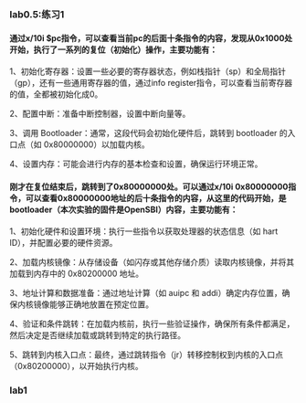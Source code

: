 ### lab0.5:练习1

#### 通过x/10i $pc指令，可以查看当前pc的后面十条指令的内容，发现从0x1000处开始，执行了一系列的复位（初始化）操作，主要功能有：

1、初始化寄存器：设置一些必要的寄存器状态，例如栈指针（sp）和全局指针（gp），还有一些通用寄存器的值，通过info register指令，可以查看当前寄存器的值，全都被初始化成0。

2、配置中断：准备中断控制器，设置中断向量等。

3、调用 Bootloader：通常，这段代码会初始化硬件后，跳转到 bootloader 的入口点（如 0x80000000）以加载内核。

4、设置内存：可能会进行内存的基本检查和设置，确保运行环境正常。

#### 刚才在复位结束后，跳转到了0x80000000处。可以通过x/10i 0x80000000指令，可以查看0x80000000地址的后十条指令的内容，从这里的代码开始，是bootloader（本次实验的固件是OpenSBI）内容，主要功能有：
1、初始化硬件和设置环境：执行一些指令以获取处理器的状态信息（如 hart ID），并配置必要的硬件资源。

2、加载内核镜像：从存储设备（如闪存或其他存储介质）读取内核镜像，并将其加载到内存中的 0x80200000 地址。

3、地址计算和数据准备：通过地址计算（如 auipc 和 addi）确定内存位置，确保内核镜像能够正确地放置在预定位置。

4、验证和条件跳转：在加载内核前，执行一些验证操作，确保所有条件都满足，然后决定是否继续加载或跳转到特定的执行路径。

5、跳转到内核入口点：最终，通过跳转指令（jr）转移控制权到内核的入口点（0x80200000），以开始执行内核。

### lab1

